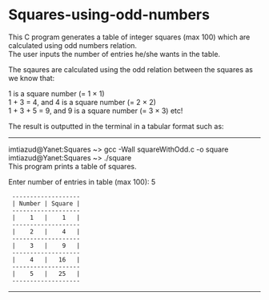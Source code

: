 # Squares-using-odd-numbers
This C program generates a table of integer squares (max 100) which are calculated using odd numbers relation.\
The user inputs the number of entries he/she wants in the table.

The sqaures are calculated using the odd relation between the squares as we know that:

1 is a square number (= 1 × 1)\
1 + 3 = 4, and 4 is a square number (= 2 × 2)\
1 + 3 + 5 = 9, and 9 is a square number (= 3 × 3) etc!

The result is outputted in the terminal in a tabular format such as:

-------------------------------------------------------------------------

imtiazud@Yanet:Squares ~> gcc -Wall squareWithOdd.c -o square\
imtiazud@Yanet:Squares ~> ./square\
This program prints a table of squares.

Enter number of entries in table (max 100):  5

     -------------------
     | Number | Square |
     -------------------
     |    1   |    1   |
     -------------------
     |    2   |    4   |
     -------------------
     |    3   |    9   |
     -------------------
     |    4   |   16   |
     -------------------
     |    5   |   25   |
     -------------------

--------------------------------------------------------------------------
